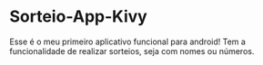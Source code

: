 # Sorteio-App-Kivy
Esse é o meu primeiro aplicativo funcional para android! Tem a funcionalidade de realizar sorteios, seja com nomes ou números.
